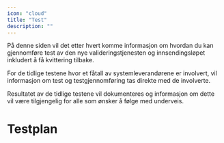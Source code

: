```yaml
---
icon: "cloud"
title: "Test"
description: ""
---
```


På denne siden vil det etter hvert komme informasjon om hvordan du kan gjennomføre test av den nye valideringstjenesten og innsendingsløpet inkludert å få kvittering tilbake.

For de tidlige testene hvor et fåtall av systemleverandørene er involvert, vil informasjon om test og testgjennomføring tas direkte med de involverte.

Resultatet av de tidlige testene vil dokumenteres og informasjon om dette vil være tilgjengelig for alle som ønsker å følge med underveis.

# Testplan

